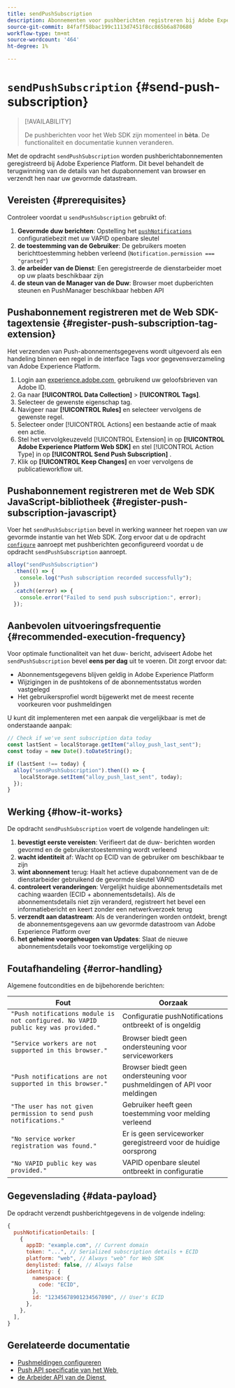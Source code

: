 ```yaml
---
title: sendPushSubscription
description: Abonnementen voor pushberichten registreren bij Adobe Experience Platform.
source-git-commit: 84faff58bac199c1113d7451f8cc865b6a870680
workflow-type: tm+mt
source-wordcount: '464'
ht-degree: 1%

---
```



# `sendPushSubscription` {#send-push-subscription}

>[!AVAILABILITY]
>
> De pushberichten voor het Web SDK zijn momenteel in **bèta**. De functionaliteit en documentatie kunnen veranderen.

Met de opdracht `sendPushSubscription` worden pushberichtabonnementen geregistreerd bij Adobe Experience Platform. Dit bevel behandelt de terugwinning van de details van het dupabonnement van browser en verzendt hen naar uw gevormde datastream.

## Vereisten {#prerequisites}

Controleer voordat u `sendPushSubscription` gebruikt of:

1. **Gevormde duw berichten**: Opstelling het [`pushNotifications`](configure/pushnotifications.md) configuratiebezit met uw VAPID openbare sleutel
2. **de toestemming van de Gebruiker**: De gebruikers moeten berichttoestemming hebben verleend (`Notification.permission === "granted"`)
3. **de arbeider van de Dienst**: Een geregistreerde de dienstarbeider moet op uw plaats beschikbaar zijn
4. **de steun van de Manager van de Duw**: Browser moet dupberichten steunen en PushManager beschikbaar hebben API

## Pushabonnement registreren met de Web SDK-tagextensie {#register-push-subscription-tag-extension}

Het verzenden van Push-abonnementsgegevens wordt uitgevoerd als een handeling binnen een regel in de interface Tags voor gegevensverzameling van Adobe Experience Platform.

1. Login aan [&#x200B; experience.adobe.com &#x200B;](https://experience.adobe.com) gebruikend uw geloofsbrieven van Adobe ID.
1. Ga naar **[!UICONTROL Data Collection]** > **[!UICONTROL Tags]**.
1. Selecteer de gewenste eigenschap tag.
1. Navigeer naar **[!UICONTROL Rules]** en selecteer vervolgens de gewenste regel.
1. Selecteer onder [!UICONTROL Actions] een bestaande actie of maak een actie.
1. Stel het vervolgkeuzeveld [!UICONTROL Extension] in op **[!UICONTROL Adobe Experience Platform Web SDK]** en stel [!UICONTROL Action Type] in op **[!UICONTROL Send Push Subscription]** .
1. Klik op **[!UICONTROL Keep Changes]** en voer vervolgens de publicatieworkflow uit.

## Pushabonnement registreren met de Web SDK JavaScript-bibliotheek {#register-push-subscription-javascript}

Voer het `sendPushSubscription` bevel in werking wanneer het roepen van uw gevormde instantie van het Web SDK. Zorg ervoor dat u de opdracht [`configure`](configure/overview.md) aanroept met pushberichten geconfigureerd voordat u de opdracht `sendPushSubscription` aanroept.

```js
alloy("sendPushSubscription")
  .then(() => {
    console.log("Push subscription recorded successfully");
  })
  .catch((error) => {
    console.error("Failed to send push subscription:", error);
  });
```

## Aanbevolen uitvoeringsfrequentie {#recommended-execution-frequency}

Voor optimale functionaliteit van het duw- bericht, adviseert Adobe het `sendPushSubscription` bevel **eens per dag** uit te voeren. Dit zorgt ervoor dat:

- Abonnementsgegevens blijven geldig in Adobe Experience Platform
- Wijzigingen in de pushtokens of de abonnementsstatus worden vastgelegd
- Het gebruikersprofiel wordt bijgewerkt met de meest recente voorkeuren voor pushmeldingen

U kunt dit implementeren met een aanpak die vergelijkbaar is met de onderstaande aanpak:

```js
// Check if we've sent subscription data today
const lastSent = localStorage.getItem("alloy_push_last_sent");
const today = new Date().toDateString();

if (lastSent !== today) {
  alloy("sendPushSubscription").then(() => {
    localStorage.setItem("alloy_push_last_sent", today);
  });
}
```

## Werking {#how-it-works}

De opdracht `sendPushSubscription` voert de volgende handelingen uit:

1. **bevestigt eerste vereisten**: Verifieert dat de duw- berichten worden gevormd en de gebruikerstoestemming wordt verleend
2. **wacht identiteit** af: Wacht op ECID van de gebruiker om beschikbaar te zijn
3. **wint abonnement** terug: Haalt het actieve dupabonnement van de de dienstarbeider gebruikend de gevormde sleutel VAPID
4. **controleert veranderingen**: Vergelijkt huidige abonnementsdetails met caching waarden (ECID + abonnementsdetails). Als de abonnementsdetails niet zijn veranderd, registreert het bevel een informatiebericht en keert zonder een netwerkverzoek terug
5. **verzendt aan datastream**: Als de veranderingen worden ontdekt, brengt de abonnementsgegevens aan uw gevormde datastroom van Adobe Experience Platform over
6. **het geheime voorgeheugen van Updates**: Slaat de nieuwe abonnementsdetails voor toekomstige vergelijking op

## Foutafhandeling {#error-handling}

Algemene foutcondities en de bijbehorende berichten:

| Fout | Oorzaak |
| ------- | ---- |
| `"Push notifications module is not configured. No VAPID public key was provided."` | Configuratie pushNotifications ontbreekt of is ongeldig |
| `"Service workers are not supported in this browser."` | Browser biedt geen ondersteuning voor serviceworkers |
| `"Push notifications are not supported in this browser."` | Browser biedt geen ondersteuning voor pushmeldingen of API voor meldingen |
| `"The user has not given permission to send push notifications."` | Gebruiker heeft geen toestemming voor melding verleend |
| `"No service worker registration was found."` | Er is geen serviceworker geregistreerd voor de huidige oorsprong |
| `"No VAPID public key was provided."` | VAPID openbare sleutel ontbreekt in configuratie |

## Gegevenslading {#data-payload}

De opdracht verzendt pushberichtgegevens in de volgende indeling:

```js
{
  pushNotificationDetails: [
    {
      appID: "example.com", // Current domain
      token: "...", // Serialized subscription details + ECID
      platform: "web", // Always "web" for Web SDK
      denylisted: false, // Always false
      identity: {
        namespace: {
          code: "ECID",
        },
        id: "12345678901234567890", // User's ECID
      },
    },
  ],
}
```

## Gerelateerde documentatie

- [Pushmeldingen configureren](configure/pushnotifications.md)
- [&#x200B; Push API specificatie van het Web &#x200B;](https://developer.mozilla.org/en-US/docs/Web/API/Push_API)
- [&#x200B; de Arbeider API van de Dienst &#x200B;](https://developer.mozilla.org/en-US/docs/Web/API/Service_Worker_API)
